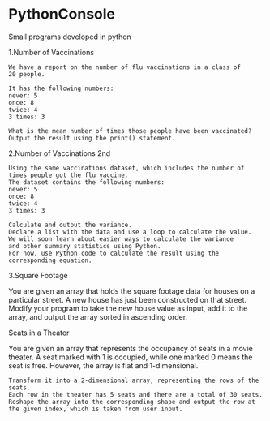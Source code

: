 # PythonConsole
Small programs developed in python

1.Number of Vaccinations

    We have a report on the number of flu vaccinations in a class of
    20 people.

    It has the following numbers:
    never: 5
    once: 8
    twice: 4
    3 times: 3

    What is the mean number of times those people have been vaccinated?
    Output the result using the print() statement.

2.Number of Vaccinations 2nd

    Using the same vaccinations dataset, which includes the number of times people got the flu vaccine.
    The dataset contains the following numbers:
    never: 5
    once: 8
    twice: 4
    3 times: 3

    Calculate and output the variance.
    Declare a list with the data and use a loop to calculate the value.
    We will soon learn about easier ways to calculate the variance 
    and other summary statistics using Python. 
    For now, use Python code to calculate the result using the corresponding equation.

3.Square Footage

You are given an array that holds the square footage data for houses on a particular street.
A new house has just been constructed on that street.
    Modify your program to take the new house value as input, add it to the array, and output the array sorted in ascending order.

Seats in a Theater

You are given an array that represents the occupancy of seats in a movie theater. A seat marked with 1 is occupied, while one marked 0 means the seat is free.
However, the array is flat and 1-dimensional.

    Transform it into a 2-dimensional array, representing the rows of the seats.
    Each row in the theater has 5 seats and there are a total of 30 seats.
    Reshape the array into the corresponding shape and output the row at the given index, which is taken from user input.
